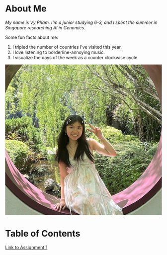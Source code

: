 # About Me
*My name is Vy Pham. I'm a junior studying 6-3, and I spent the summer in Singapore researching AI in Genomics.*

Some fun facts about me:
1. I tripled the number of countries I've visited this year.
2. I love listening to borderline-annoying music.
3. I visualize the days of the week as a counter clockwise cycle.

![picture of me](portrait.jpg)


# Table of Contents
[Link to Assignment 1](assignments/assignment1.md)
